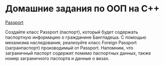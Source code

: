 # Домашние задания по ООП на C++

 [Passport](https://github.com/nomadpyn/HomeWork_OOP/tree/master/Passport)

   Создайте класс Passport (паспорт), который будет содержать паспортную информацию о гражданине Бангладеша. С помощью механизма наследования, реализуйте класс Foreign Passport (загранпаспорт) производимый от Passport. Напомним, что заграничный паспорт содержит помимо паспортных данных, также номер заграничного паспорта и данные о визах.